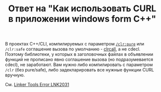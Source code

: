 ﻿---
title: "Ответ на \"Как использовать CURL в приложении windows form C++\""
se.owner.user_id: 240512
se.owner.display_name: "MSDN.WhiteKnight"
se.owner.link: "https://ru.stackoverflow.com/users/240512/msdn-whiteknight"
se.answer_id: 888434
se.question_id: 888273
se.post_type: answer
se.score: 4
se.is_accepted: True
---
<p>В проектах С++/CLI, компилируемых с параметром <a href="https://docs.microsoft.com/en-us/cpp/build/reference/clr-common-language-runtime-compilation?view=vs-2017" rel="nofollow noreferrer"><code>/clr:pure</code></a> или <code>/clr:safe</code> соглашение вызова по умолчанию - <a href="https://docs.microsoft.com/en-us/cpp/cpp/clrcall?view=vs-2017" rel="nofollow noreferrer">clrcall</a>, а не cdecl. Поэтому библиотеки, у которых в заголовочных файлах в объявлении функций не прописано явно соглашение вызова (но подразумевается cdecl), не заработают. Вам нужно либо компилировать с параметром <code>/clr</code> (без pure/safe), либо задекларировать все нужные функции CURL вручную.</p>

<p>См. <a href="https://docs.microsoft.com/en-us/cpp/error-messages/tool-errors/linker-tools-error-lnk2031?view=vs-2017" rel="nofollow noreferrer">Linker Tools Error LNK2031</a></p>
